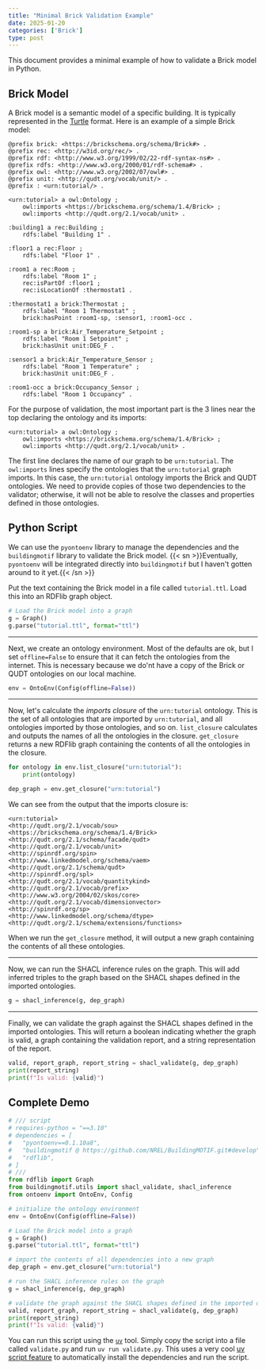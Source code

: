 ```yaml
---
title: "Minimal Brick Validation Example"
date: 2025-01-20
categories: ['Brick']
type: post
---
```



This document provides a minimal example of how to validate a Brick model in Python.

## Brick Model

A Brick model is a semantic model of a specific building. It is typically represented in the [Turtle](https://www.w3.org/TR/turtle/) format. Here is an example of a simple Brick model:

```ttl
@prefix brick: <https://brickschema.org/schema/Brick#> .
@prefix rec: <http://w3id.org/rec/> .
@prefix rdf: <http://www.w3.org/1999/02/22-rdf-syntax-ns#> .
@prefix rdfs: <http://www.w3.org/2000/01/rdf-schema#> .
@prefix owl: <http://www.w3.org/2002/07/owl#> .
@prefix unit: <http://qudt.org/vocab/unit/> .
@prefix : <urn:tutorial/> .

<urn:tutorial> a owl:Ontology ;
    owl:imports <https://brickschema.org/schema/1.4/Brick> ;
    owl:imports <http://qudt.org/2.1/vocab/unit> .

:building1 a rec:Building ;
    rdfs:label "Building 1" .

:floor1 a rec:Floor ;
    rdfs:label "Floor 1" .

:room1 a rec:Room ;
    rdfs:label "Room 1" ;
    rec:isPartOf :floor1 ;
    rec:isLocationOf :thermostat1 .

:thermostat1 a brick:Thermostat ;
    rdfs:label "Room 1 Thermostat" ;
    brick:hasPoint :room1-sp, :sensor1, :room1-occ .

:room1-sp a brick:Air_Temperature_Setpoint ;
    rdfs:label "Room 1 Setpoint" ;
    brick:hasUnit unit:DEG_F .

:sensor1 a brick:Air_Temperature_Sensor ;
    rdfs:label "Room 1 Temperature" ;
    brick:hasUnit unit:DEG_F .

:room1-occ a brick:Occupancy_Sensor ;
    rdfs:label "Room 1 Occupancy" .
```

For the purpose of validation, the most important part is the 3 lines near the top declaring the ontology and its imports:

```ttl
<urn:tutorial> a owl:Ontology ;
    owl:imports <https://brickschema.org/schema/1.4/Brick> ;
    owl:imports <http://qudt.org/2.1/vocab/unit> .
```

The first line declares the name of our graph to be `urn:tutorial`.
The `owl:imports` lines specify the ontologies that the `urn:tutorial` graph imports. In this case, the `urn:tutorial` ontology imports the Brick and QUDT ontologies.
We need to provide copies of those two dependencies to the validator; otherwise, it will not be able to resolve the classes and properties defined in those ontologies.

## Python Script

We can use the `pyontoenv` library to manage the dependencies and the `buildingmotif` library to validate the Brick model.
{{< sn >}}Eventually, `pyontoenv` will be integrated directly into `buildingmotif` but I haven't gotten around to it yet.{{< /sn >}}

Put the text containing the Brick model in a file called `tutorial.ttl`. Load this into an RDFlib graph object.

```python
# Load the Brick model into a graph
g = Graph()
g.parse("tutorial.ttl", format="ttl")
```

---

Next, we create an ontology environment. Most of the defaults are ok, but I set `offline=False` to ensure that it can fetch the ontologies from the internet.
This is necessary because we do'nt have a copy of the Brick or QUDT ontologies on our local machine.

```python
env = OntoEnv(Config(offline=False))
```

---

Now, let's calculate the *imports closure* of the `urn:tutorial` ontology. This is the set of all ontologies that are imported by `urn:tutorial`, and all ontologies imported by those ontologies, and so on.
`list_closure` calculates and outputs the names of all the ontologies in the closure.
`get_closure` returns a new RDFlib graph containing the contents of all the ontologies in the closure.

```python
for ontology in env.list_closure("urn:tutorial"):
    print(ontology)

dep_graph = env.get_closure("urn:tutorial")
```

We can see from the output that the imports closure is:

```
<urn:tutorial>
<http://qudt.org/2.1/vocab/sou>
<https://brickschema.org/schema/1.4/Brick>
<http://qudt.org/2.1/schema/facade/qudt>
<http://qudt.org/2.1/vocab/unit>
<http://spinrdf.org/spin>
<http://www.linkedmodel.org/schema/vaem>
<http://qudt.org/2.1/schema/qudt>
<http://spinrdf.org/spl>
<http://qudt.org/2.1/vocab/quantitykind>
<http://qudt.org/2.1/vocab/prefix>
<http://www.w3.org/2004/02/skos/core>
<http://qudt.org/2.1/vocab/dimensionvector>
<http://spinrdf.org/sp>
<http://www.linkedmodel.org/schema/dtype>
<http://qudt.org/2.1/schema/extensions/functions>
```

When we run the `get_closure` method, it will output a new graph containing the contents of all these ontologies.

---

Now, we can run the SHACL inference rules on the graph. This will add inferred triples to the graph based on the SHACL shapes defined in the imported ontologies.

```python
g = shacl_inference(g, dep_graph)
```

---

Finally, we can validate the graph against the SHACL shapes defined in the imported ontologies.
This will return a boolean indicating whether the graph is valid, a graph containing the validation report, and a string representation of the report.

```python
valid, report_graph, report_string = shacl_validate(g, dep_graph)
print(report_string)
print(f"Is valid: {valid}")
```

## Complete Demo

```python
# /// script
# requires-python = "==3.10"
# dependencies = [
#   "pyontoenv==0.1.10a8",
#   "buildingmotif @ https://github.com/NREL/BuildingMOTIF.git#develop",
#   "rdflib",
# ]
# ///
from rdflib import Graph
from buildingmotif.utils import shacl_validate, shacl_inference
from ontoenv import OntoEnv, Config

# initialize the ontology environment
env = OntoEnv(Config(offline=False))

# Load the Brick model into a graph
g = Graph()
g.parse("tutorial.ttl", format="ttl")

# import the contents of all dependencies into a new graph
dep_graph = env.get_closure("urn:tutorial")

# run the SHACL inference rules on the graph
g = shacl_inference(g, dep_graph)

# validate the graph against the SHACL shapes defined in the imported ontologies
valid, report_graph, report_string = shacl_validate(g, dep_graph)
print(report_string)
print(f"Is valid: {valid}")
```

You can run this script using the [`uv`](https://docs.astral.sh/uv/) tool. Simply copy the script into a file called `validate.py` and run `uv run validate.py`.
This uses a very cool [uv script feature](https://docs.astral.sh/uv/guides/scripts/#declaring-script-dependencies) to automatically install the dependencies and run the script.
